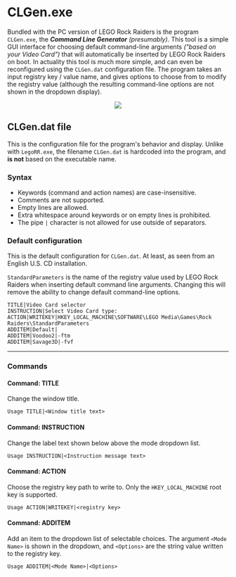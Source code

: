 # CLGen.exe

Bundled with the PC version of LEGO Rock Raiders is the program `CLGen.exe`, the ***Command Line Generator*** *(presumably)*. This tool is a simple GUI interface for choosing default command-line arguments *("based on your Video Card")* that will automatically be inserted by LEGO Rock Raiders on boot. In actuality this tool is much more simple, and can even be reconfigured using the `CLGen.dat` configuration file. The program takes an input registry key / value name, and gives options to choose from to modify the registry value (although the resulting command-line options are not shown in the dropdown display).

<p align="center"><img src="../../../assets/CLGen/CLGen_preview.png"></p>


## CLGen.dat file

This is the configuration file for the program's behavior and display. Unlike with `LegoRR.exe`, the filename `CLGen.dat` is hardcoded into the program, and **is not** based on the executable name.

### Syntax

* Keywords (command and action names) are case-insensitive.
* Comments are not supported.
* Empty lines are allowed.
* Extra whitespace around keywords or on empty lines is prohibited.
* The pipe `|` character is not allowed for use outside of separators.


### Default configuration

This is the default configuration for `CLGen.dat`. At least, as seen from an English U.S. CD installation.

`StandardParameters` is the name of the registry value used by LEGO Rock Raiders when inserting default command line arguments. Changing this will remove the ability to change default command-line options.

```
TITLE|Video Card selector
INSTRUCTION|Select Video Card type:
ACTION|WRITEKEY|HKEY_LOCAL_MACHINE\SOFTWARE\LEGO Media\Games\Rock Raiders\StandardParameters
ADDITEM|Default|
ADDITEM|Voodoo2|-ftm
ADDITEM|Savage3D|-fvf
```


***

### Commands

#### Command: TITLE

Change the window title.

```
Usage TITLE|<Window title text>
```

#### Command: INSTRUCTION

Change the label text shown below above the mode dropdown list.

```
Usage INSTRUCTION|<Instruction message text>
```

#### Command: ACTION

Choose the registry key path to write to. Only the `HKEY_LOCAL_MACHINE` root key is supported.

```
Usage ACTION|WRITEKEY|<registry key>
```

#### Command: ADDITEM

Add an item to the dropdown list of selectable choices. The argument `<Mode Name>` is shown in the dropdown, and `<Options>` are the string value written to the registry key.

```
Usage ADDITEM|<Mode Name>|<Options>
```
